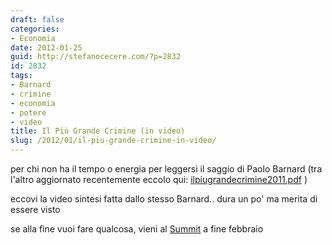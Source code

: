 ```yaml
---
draft: false
categories:
- Economia
date: 2012-01-25
guid: http://stefanocecere.com/?p=2832
id: 2832
tags:
- Barnard
- crimine
- economia
- potere
- video
title: Il Più Grande Crimine (in video)
slug: /2012/01/il-piu-grande-crimine-in-video/
---
```


per chi non ha il tempo o energia per leggersi il saggio di Paolo Barnard (tra l'altro aggiornato recentemente eccolo qui: [ilpiugrandecrimine2011.pdf](http://paolobarnard.info/docs/ilpiugrandecrimine2011.pdf) )

eccovi la video sintesi fatta dallo stesso Barnard.. dura un po' ma merita di essere visto

se alla fine vuoi fare qualcosa, vieni al [Summit](http://www.democraziammt.info/) a fine febbraio